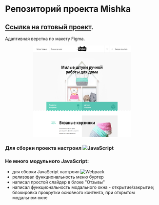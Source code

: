 # Репозиторий проекта Mishka
## <a href="https://askomarov.github.io/mishka/" target="_blank">Ссылка на готовый проект</a>.
Адаптивная верстка по макету Figma.
<p align="center">
<img src="source/og-site-img.png" alt="изображение главной страницы" width="320" height="300"/>
</p>

### Для сборки проекта настроил <img alt="JavaScript" src="http://img.shields.io/badge/-Gulp-CF4647?style=flat-square&logo=gulp&logoColor=white"/>

### Не много модульного JavaScript:
- для сборки JavaScript настроил <img alt="Webpack" src="https://img.shields.io/badge/-Webpack-8DD6F9?style=flat-square&logo=webpack&logoColor=white" />
- релизовал функциональность меню бургер
- написал простой слайдер в блоке "Отзывы"
- написал функциональность модального окна - открытие/закрытие; блокировка прокрутки основного контента, при открытом модальном окне

